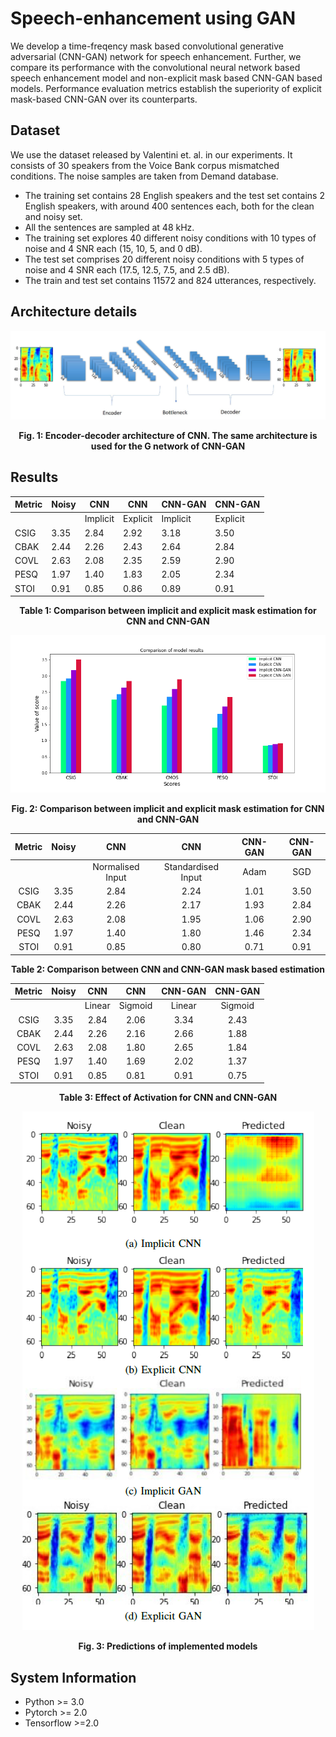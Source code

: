 # Speech-enhancement using GAN
We develop a time-freqency mask based convolutional generative adversarial (CNN-GAN) network for speech enhancement. Further, we compare its performance with the convolutional neural network based speech enhancement model and non-explicit mask based CNN-GAN based models. Performance evaluation metrics establish the superiority of explicit mask-based CNN-GAN over its counterparts.

## Dataset
We use the dataset released by Valentini et. al. in our experiments. It consists of 30 speakers from the Voice Bank corpus mismatched conditions. The noise samples are taken from Demand database. 
- The training set contains 28 English speakers and the test set contains 2 English speakers, with around 400 sentences each, both for the clean and noisy set. 
- All the sentences are sampled at 48 kHz. 
- The training set explores 40 different noisy conditions with 10 types of noise and 4 SNR each (15, 10, 5, and 0 dB). 
- The test set comprises 20 different noisy conditions with 5 types of noise and 4 SNR each (17.5, 12.5, 7.5, and 2.5 dB). 
- The train and test set contains 11572 and 824 utterances, respectively.
## Architecture details

<div align="center">
  
  ![Architecture](Images/Architecture.PNG)
  
</div>  
<p align="center"><b>Fig. 1: Encoder-decoder architecture of CNN. The same architecture is used for the G network of CNN-GAN </b></p>

## Results

<div align="center">
  
|Metric| Noisy| CNN|CNN| CNN-GAN|CNN-GAN|
|------|------|----|------|--------|-------|
|||Implicit| Explicit| Implicit| Explicit|
|CSIG |3.35 |2.84 |2.92 |3.18 |3.50|
|CBAK |2.44 |2.26 |2.43 |2.64 |2.84|
|COVL |2.63 |2.08 |2.35 |2.59 |2.90|
|PESQ |1.97 |1.40 |1.83 |2.05 |2.34|
|STOI |0.91 |0.85 |0.86 |0.89 |0.91|

</div>

<p align="center"><b>Table 1: Comparison between implicit and explicit mask estimation for CNN and CNN-GAN</b></p>

<div align="center">
  
  ![Results](Images/Results.png)
</div>
<p align = "center"><b>Fig. 2: Comparison between implicit and explicit mask estimation for CNN and CNN-GAN</b></p>




<div align="center">
  
|Metric |Noisy |CNN |CNN|CNN-GAN|CNN-GAN|
|:----:|:----:|:----:|:----:|:----:|:----:|
|||Normalised Input|Standardised Input|Adam| SGD|
|CSIG |3.35 |2.84 |2.24 |1.01 |3.50|
|CBAK |2.44 |2.26 |2.17 |1.93 |2.84|
|COVL |2.63 |2.08 |1.95 |1.06 |2.90|
|PESQ |1.97 |1.40 |1.80 |1.46 |2.34|
|STOI |0.91 |0.85 |0.80 |0.71 |0.91|
  
</div>

<p align="center"><b>Table 2: Comparison between CNN and CNN-GAN mask based estimation</b></p>

<div align="center">
  
|Metric |Noisy |CNN |CNN|CNN-GAN|CNN-GAN|
|:----:|:----:|:----:|:----:|:----:|:----:|
|||Linear| Sigmoid| Linear| Sigmoid|
|CSIG |3.35 |2.84 |2.06 |3.34 |2.43|
|CBAK |2.44 |2.26 |2.16 |2.66 |1.88|
|COVL |2.63 |2.08 |1.80 |2.65 |1.84|
|PESQ |1.97 |1.40 |1.69 |2.02 |1.37|
|STOI |0.91 |0.85 |0.81 |0.91 |0.75|
  
</div>

<p align="center"><b>Table 3: Effect of Activation for CNN and CNN-GAN</b></p>

<div align="center">

  ![Predictions](Images/Predictions.PNG)
  
</div>
<p align="center"><b>Fig. 3: Predictions of implemented models</b></p>

## System Information
- Python >= 3.0
- Pytorch >= 2.0
- Tensorflow >=2.0
